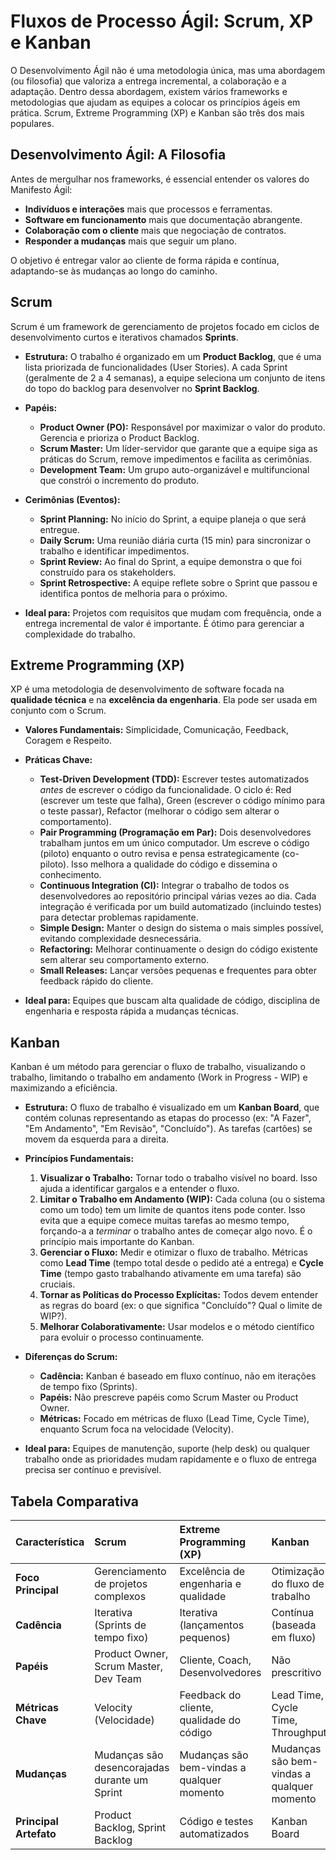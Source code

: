 # Fluxos de Processo Ágil: Scrum, XP e Kanban

O Desenvolvimento Ágil não é uma metodologia única, mas uma abordagem (ou filosofia) que valoriza a entrega incremental, a colaboração e a adaptação. Dentro dessa abordagem, existem vários frameworks e metodologias que ajudam as equipes a colocar os princípios ágeis em prática. Scrum, Extreme Programming (XP) e Kanban são três dos mais populares.

## Desenvolvimento Ágil: A Filosofia

Antes de mergulhar nos frameworks, é essencial entender os valores do Manifesto Ágil:
- **Indivíduos e interações** mais que processos e ferramentas.
- **Software em funcionamento** mais que documentação abrangente.
- **Colaboração com o cliente** mais que negociação de contratos.
- **Responder a mudanças** mais que seguir um plano.

O objetivo é entregar valor ao cliente de forma rápida e contínua, adaptando-se às mudanças ao longo do caminho.


## Scrum

Scrum é um framework de gerenciamento de projetos focado em ciclos de desenvolvimento curtos e iterativos chamados **Sprints**.

- **Estrutura:** O trabalho é organizado em um **Product Backlog**, que é uma lista priorizada de funcionalidades (User Stories). A cada Sprint (geralmente de 2 a 4 semanas), a equipe seleciona um conjunto de itens do topo do backlog para desenvolver no **Sprint Backlog**.

- **Papéis:**
    - **Product Owner (PO):** Responsável por maximizar o valor do produto. Gerencia e prioriza o Product Backlog.
    - **Scrum Master:** Um líder-servidor que garante que a equipe siga as práticas do Scrum, remove impedimentos e facilita as cerimônias.
    - **Development Team:** Um grupo auto-organizável e multifuncional que constrói o incremento do produto.

- **Cerimônias (Eventos):**
    - **Sprint Planning:** No início do Sprint, a equipe planeja o que será entregue.
    - **Daily Scrum:** Uma reunião diária curta (15 min) para sincronizar o trabalho e identificar impedimentos.
    - **Sprint Review:** Ao final do Sprint, a equipe demonstra o que foi construído para os stakeholders.
    - **Sprint Retrospective:** A equipe reflete sobre o Sprint que passou e identifica pontos de melhoria para o próximo.

- **Ideal para:** Projetos com requisitos que mudam com frequência, onde a entrega incremental de valor é importante. É ótimo para gerenciar a complexidade do trabalho.

## Extreme Programming (XP)

XP é uma metodologia de desenvolvimento de software focada na **qualidade técnica** e na **excelência da engenharia**. Ela pode ser usada em conjunto com o Scrum.

- **Valores Fundamentais:** Simplicidade, Comunicação, Feedback, Coragem e Respeito.

- **Práticas Chave:**
    - **Test-Driven Development (TDD):** Escrever testes automatizados *antes* de escrever o código da funcionalidade. O ciclo é: Red (escrever um teste que falha), Green (escrever o código mínimo para o teste passar), Refactor (melhorar o código sem alterar o comportamento).
    - **Pair Programming (Programação em Par):** Dois desenvolvedores trabalham juntos em um único computador. Um escreve o código (piloto) enquanto o outro revisa e pensa estrategicamente (co-piloto). Isso melhora a qualidade do código e dissemina o conhecimento.
    - **Continuous Integration (CI):** Integrar o trabalho de todos os desenvolvedores ao repositório principal várias vezes ao dia. Cada integração é verificada por um build automatizado (incluindo testes) para detectar problemas rapidamente.
    - **Simple Design:** Manter o design do sistema o mais simples possível, evitando complexidade desnecessária.
    - **Refactoring:** Melhorar continuamente o design do código existente sem alterar seu comportamento externo.
    - **Small Releases:** Lançar versões pequenas e frequentes para obter feedback rápido do cliente.

- **Ideal para:** Equipes que buscam alta qualidade de código, disciplina de engenharia e resposta rápida a mudanças técnicas.

## Kanban

Kanban é um método para gerenciar o fluxo de trabalho, visualizando o trabalho, limitando o trabalho em andamento (Work in Progress - WIP) e maximizando a eficiência.

- **Estrutura:** O fluxo de trabalho é visualizado em um **Kanban Board**, que contém colunas representando as etapas do processo (ex: "A Fazer", "Em Andamento", "Em Revisão", "Concluído"). As tarefas (cartões) se movem da esquerda para a direita.

- **Princípios Fundamentais:**
    1. **Visualizar o Trabalho:** Tornar todo o trabalho visível no board. Isso ajuda a identificar gargalos e a entender o fluxo.
    2. **Limitar o Trabalho em Andamento (WIP):** Cada coluna (ou o sistema como um todo) tem um limite de quantos itens pode conter. Isso evita que a equipe comece muitas tarefas ao mesmo tempo, forçando-a a *terminar* o trabalho antes de começar algo novo. É o princípio mais importante do Kanban.
    3. **Gerenciar o Fluxo:** Medir e otimizar o fluxo de trabalho. Métricas como **Lead Time** (tempo total desde o pedido até a entrega) e **Cycle Time** (tempo gasto trabalhando ativamente em uma tarefa) são cruciais.
    4. **Tornar as Políticas do Processo Explícitas:** Todos devem entender as regras do board (ex: o que significa "Concluído"? Qual o limite de WIP?).
    5. **Melhorar Colaborativamente:** Usar modelos e o método científico para evoluir o processo continuamente.

- **Diferenças do Scrum:**
    - **Cadência:** Kanban é baseado em fluxo contínuo, não em iterações de tempo fixo (Sprints).
    - **Papéis:** Não prescreve papéis como Scrum Master ou Product Owner.
    - **Métricas:** Focado em métricas de fluxo (Lead Time, Cycle Time), enquanto Scrum foca na velocidade (Velocity).

- **Ideal para:** Equipes de manutenção, suporte (help desk) ou qualquer trabalho onde as prioridades mudam rapidamente e o fluxo de entrega precisa ser contínuo e previsível.

## Tabela Comparativa

| Característica | Scrum | Extreme Programming (XP) | Kanban |
| :--- | :--- | :--- | :--- |
| **Foco Principal** | Gerenciamento de projetos complexos | Excelência de engenharia e qualidade | Otimização do fluxo de trabalho |
| **Cadência** | Iterativa (Sprints de tempo fixo) | Iterativa (lançamentos pequenos) | Contínua (baseada em fluxo) |
| **Papéis** | Product Owner, Scrum Master, Dev Team | Cliente, Coach, Desenvolvedores | Não prescritivo |
| **Métricas Chave** | Velocity (Velocidade) | Feedback do cliente, qualidade do código | Lead Time, Cycle Time, Throughput |
| **Mudanças** | Mudanças são desencorajadas durante um Sprint | Mudanças são bem-vindas a qualquer momento | Mudanças são bem-vindas a qualquer momento |
| **Principal Artefato** | Product Backlog, Sprint Backlog | Código e testes automatizados | Kanban Board |

